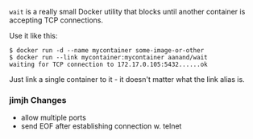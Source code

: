 `wait` is a really small Docker utility that blocks until another container is accepting TCP connections.

Use it like this:

    $ docker run -d --name mycontainer some-image-or-other
    $ docker run --link mycontainer:mycontainer aanand/wait
    waiting for TCP connection to 172.17.0.105:5432......ok

Just link a single container to it - it doesn't matter what the link alias is.

### jimjh Changes

- allow multiple ports
- send EOF after establishing connection w. telnet
